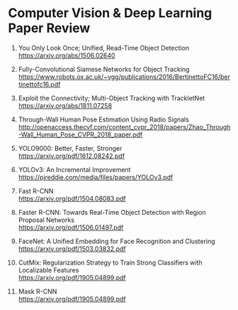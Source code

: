 # Computer Vision & Deep Learning Paper Review

1. You Only Look Once; Unified, Read-Time Object Detection  
 https://arxiv.org/abs/1506.02640
 
2. Fully-Convolutional Siamese Networks for Object Tracking  
 https://www.robots.ox.ac.uk/~vgg/publications/2016/BertinettoFC16/bertinettofc16.pdf
 
3. Exploit the Connectivity; Multi-Object Tracking with TrackletNet  
 https://arxiv.org/abs/1811.07258

4. Through-Wall Human Pose Estimation Using Radio Signals  
http://openaccess.thecvf.com/content_cvpr_2018/papers/Zhao_Through-Wall_Human_Pose_CVPR_2018_paper.pdf  

5. YOLO9000: Better, Faster, Stronger  
https://arxiv.org/pdf/1612.08242.pdf    

6. YOLOv3: An Incremental Improvement  
https://pjreddie.com/media/files/papers/YOLOv3.pdf  
  
7. Fast R-CNN    
https://arxiv.org/pdf/1504.08083.pdf  

8. Faster R-CNN: Towards Real-Time Object Detection with Region Proposal Networks  
https://arxiv.org/pdf/1506.01497.pdf  
  
9. FaceNet: A Unified Embedding for Face Recognition and Clustering  
https://arxiv.org/pdf/1503.03832.pdf   

10. CutMix: Regularization Strategy to Train Strong Classifiers with Localizable Features  
https://arxiv.org/pdf/1905.04899.pdf  

11. Mask R-CNN    
https://arxiv.org/pdf/1905.04899.pdf  
